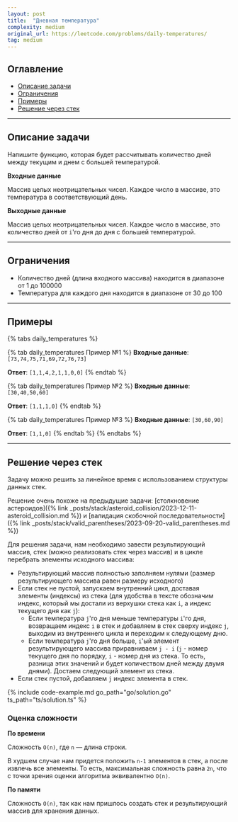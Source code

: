 ```yaml
---
layout: post
title:  "Дневная температура"
complexity: medium
original_url: https://leetcode.com/problems/daily-temperatures/
tag: medium
---
```


## Оглавление

- [Описание задачи](#описание-задачи)
- [Ограничения](#ограничения)
- [Примеры](#примеры)
- [Решение через стек](#решение-через-стек)

---

## Описание задачи

Напишите функцию, которая будет рассчитывать количество дней между текущим и днем с большей температурой.

**Входные данные**

Массив целых неотрицательных чисел. Каждое число в массиве, это температура в соответствующий день.

**Выходные данные**

Массив целых неотрицательных чисел. Каждое число в массиве, это количество дней от `i`'го дня до дня с большей температурой.

---

## Ограничения

- Количество дней (длина входного массива) находится в диапазоне от 1 до 100000
- Температура для каждого дня находится в диапазоне от 30 до 100

---

## Примеры

{% tabs daily_temperatures %}

{% tab daily_temperatures Пример №1 %}
**Входные данные**: `[73,74,75,71,69,72,76,73]`

**Ответ**: `[1,1,4,2,1,1,0,0]`
{% endtab %}

{% tab daily_temperatures Пример №2 %}
**Входные данные**: `[30,40,50,60]`

**Ответ**: `[1,1,1,0]`
{% endtab %}

{% tab daily_temperatures Пример №3 %}
**Входные данные**: `[30,60,90]`

**Ответ**: `[1,1,0]`
{% endtab %}
{% endtabs %}

---

## Решение через стек

Задачу можно решить за линейное время с использованием структуры данных стек.

Решение очень похоже на предыдущие задачи: [столкновение астероидов]({% link _posts/stack/asteroid_collision/2023-12-11-asteroid_collision.md %}) и [валидация скобочной последовательности]({% link _posts/stack/valid_parentheses/2023-09-20-valid_parentheses.md %})

Для решения задачи, нам необходимо завести результирующий массив, стек (можно реализовать стек через массив) и в цикле перебрать элементы исходного массива:
- Результирующий массив полностью заполняем нулями (размер результирующего массива равен размеру исходного)
- Если стек не пустой, запускаем внутренний цикл, доставая элементы (индексы) из стека (для удобства в тексте обозначим индекс, который мы достали из верхушки стека как `i`, а индекс текущего дня как `j`):
  - Если температура `j`'го дня меньше температуры `i`'го дня, возвращаем индекс `i` в стек и добавляем в стек сверху индекс `j`, выходим из внутреннего цикла и переходим к следующему дню.
  - Если температура `j`'го дня больше, `i`'ый элемент результирующего массива приравниваем `j - i` (`j` - номер текущего дня по порядку, `i` - номер дня из стека. То есть, разница этих значений и будет количеством дней между двумя днями). Достаем следующий элемент из стека.
- Если стек пустой, добавляем `j` индекс элемента в стек.

{% include code-example.md go_path="go/solution.go" ts_path="ts/solution.ts" %}

### Оценка сложности

**По времени**

Сложность `O(n)`, где `n` — длина строки.

В худшем случае нам придется положить `n-1` элементов в стек, а после извлечь все элементы. То есть, максимальная сложность равна `2n`, что с точки зрения оценки алгоритма эквивалентно `O(n)`.

**По памяти**

Сложность `O(n)`, так как нам пришлось создать стек и результирующий массив для хранения данных.
